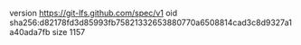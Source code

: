 version https://git-lfs.github.com/spec/v1
oid sha256:d82178fd3d85993fb75821332653880770a6508814cad3c8d9327a1a40ada7fb
size 1157
